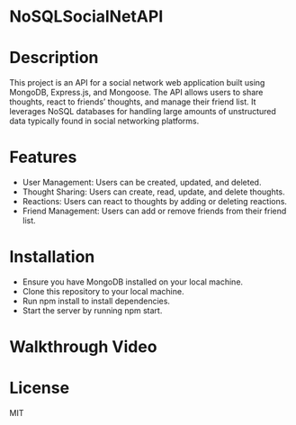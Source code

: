 # NoSQLSocialNetAPI

# Description

This project is an API for a social network web application built using MongoDB, Express.js, and Mongoose. The API allows users to share thoughts, react to friends’ thoughts, and manage their friend list. It leverages NoSQL databases for handling large amounts of unstructured data typically found in social networking platforms.

# Features

- User Management: Users can be created, updated, and deleted.
- Thought Sharing: Users can create, read, update, and delete thoughts.
- Reactions: Users can react to thoughts by adding or deleting reactions.
- Friend Management: Users can add or remove friends from their friend list.

# Installation

- Ensure you have MongoDB installed on your local machine.
- Clone this repository to your local machine.
- Run npm install to install dependencies.
- Start the server by running npm start.

# Walkthrough Video


# License

MIT
